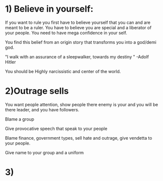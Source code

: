 
# 1) Believe in yourself:
If you want to rule you first have to believe yourself that you can and are meant to be a ruler.
You have to believe you are special and a liberator of your people.
You need to have mega confidence in your self.

You find this belief from an origin story that transforms you into a god/demi god.

"I walk with an assurance of a sleepwalker, towards my destiny "
-Adolf Hitler 

You should be Highly narcissistic and center of the world.

# 2)Outrage sells
You want people attention, show people there enemy is your and you will be there leader, and you have followers.

Blame a group 

Give provocative speech that speak to your people 

Blame  finance, government types, sell hate and outrage, give vendetta to your people.

Give name to your group and a uniform 
# 3)
